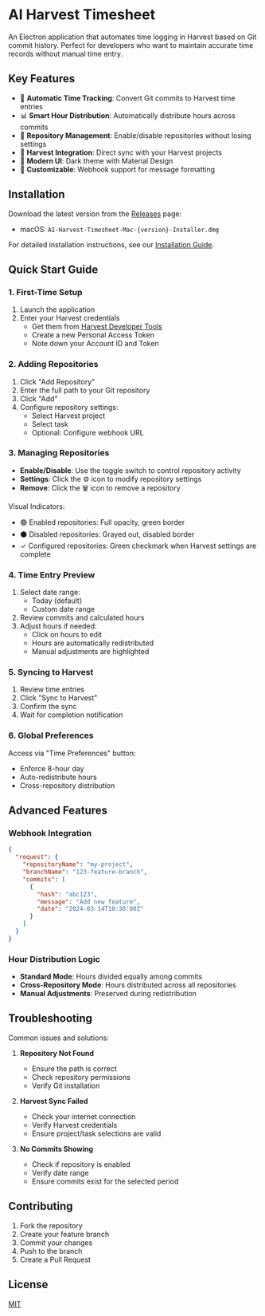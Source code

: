 # AI Harvest Timesheet

An Electron application that automates time logging in Harvest based on Git commit history. Perfect for developers who want to maintain accurate time records without manual time entry.

## Key Features

- 🔄 **Automatic Time Tracking**: Convert Git commits to Harvest time entries
- 📊 **Smart Hour Distribution**: Automatically distribute hours across commits
- 🎯 **Repository Management**: Enable/disable repositories without losing settings
- 🔗 **Harvest Integration**: Direct sync with your Harvest projects
- 🎨 **Modern UI**: Dark theme with Material Design
- 🔧 **Customizable**: Webhook support for message formatting

## Installation

Download the latest version from the [Releases](releases) page:
- macOS: `AI-Harvest-Timesheet-Mac-{version}-Installer.dmg`

For detailed installation instructions, see our [Installation Guide](docs/installation_guide.md).

## Quick Start Guide

### 1. First-Time Setup

1. Launch the application
2. Enter your Harvest credentials
   - Get them from [Harvest Developer Tools](https://id.getharvest.com/developers)
   - Create a new Personal Access Token
   - Note down your Account ID and Token

### 2. Adding Repositories

1. Click "Add Repository"
2. Enter the full path to your Git repository
3. Click "Add"
4. Configure repository settings:
   - Select Harvest project
   - Select task
   - Optional: Configure webhook URL

### 3. Managing Repositories

- **Enable/Disable**: Use the toggle switch to control repository activity
- **Settings**: Click the ⚙️ icon to modify repository settings
- **Remove**: Click the 🗑️ icon to remove a repository

Visual Indicators:
- 🟢 Enabled repositories: Full opacity, green border
- ⚫ Disabled repositories: Grayed out, disabled border
- ✓ Configured repositories: Green checkmark when Harvest settings are complete

### 4. Time Entry Preview

1. Select date range:
   - Today (default)
   - Custom date range
2. Review commits and calculated hours
3. Adjust hours if needed:
   - Click on hours to edit
   - Hours are automatically redistributed
   - Manual adjustments are highlighted

### 5. Syncing to Harvest

1. Review time entries
2. Click "Sync to Harvest"
3. Confirm the sync
4. Wait for completion notification

### 6. Global Preferences

Access via "Time Preferences" button:
- Enforce 8-hour day
- Auto-redistribute hours
- Cross-repository distribution

## Advanced Features

### Webhook Integration

```json
{
  "request": {
    "repositoryName": "my-project",
    "branchName": "123-feature-branch",
    "commits": [
      {
        "hash": "abc123",
        "message": "Add new feature",
        "date": "2024-03-14T10:30:00Z"
      }
    ]
  }
}
```

### Hour Distribution Logic

- **Standard Mode**: Hours divided equally among commits
- **Cross-Repository Mode**: Hours distributed across all repositories
- **Manual Adjustments**: Preserved during redistribution

## Troubleshooting

Common issues and solutions:

1. **Repository Not Found**
   - Ensure the path is correct
   - Check repository permissions
   - Verify Git installation

2. **Harvest Sync Failed**
   - Check your internet connection
   - Verify Harvest credentials
   - Ensure project/task selections are valid

3. **No Commits Showing**
   - Check if repository is enabled
   - Verify date range
   - Ensure commits exist for the selected period

## Contributing

1. Fork the repository
2. Create your feature branch
3. Commit your changes
4. Push to the branch
5. Create a Pull Request

## License

[MIT](LICENSE)
